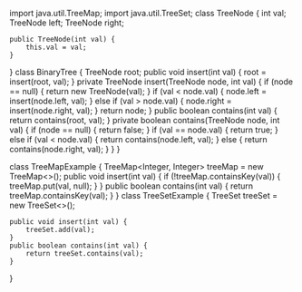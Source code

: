 import java.util.TreeMap; 
import java.util.TreeSet; 
class TreeNode { 
    int val; 
    TreeNode left; 
    TreeNode right; 
 
    public TreeNode(int val) { 
        this.val = val; 
    } 
} 
class BinaryTree { 
    TreeNode root; 
    public void insert(int val) { 
        root = insert(root, val); 
    } 
    private TreeNode insert(TreeNode node, int val) { 
        if (node == null) { 
            return new TreeNode(val); 
        } 
        if (val < node.val) { 
            node.left = insert(node.left, val); 
        } else if (val > node.val) { 
            node.right = insert(node.right, val); 
        } 
        return node; 
    } 
    public boolean contains(int val) { 
        return contains(root, val); 
    } 
    private boolean contains(TreeNode node, int val) { 
        if (node == null) { 
            return false; 
        } 
        if (val == node.val) { 
            return true; 
        } else if (val < node.val) { 
            return contains(node.left, val); 
        } else { 
            return contains(node.right, val); 
        } 
    } 
} 
 
class TreeMapExample { 
    TreeMap<Integer, Integer> treeMap = new TreeMap<>(); 
    public void insert(int val) { 
        if (!treeMap.containsKey(val)) { 
            treeMap.put(val, null); 
        } 
    } 
    public boolean contains(int val) { 
        return treeMap.containsKey(val); 
    } 
} 
class TreeSetExample { 
    TreeSet<Integer> treeSet = new TreeSet<>(); 
 
    public void insert(int val) { 
        treeSet.add(val); 
    } 
    public boolean contains(int val) { 
        return treeSet.contains(val); 
    } 
} 
